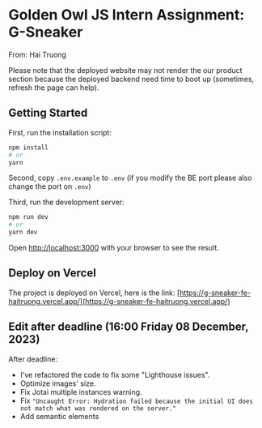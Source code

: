 # Golden Owl JS Intern Assignment: G-Sneaker
From: Hai Truong

Please note that the deployed website may not render the our product section because the deployed backend need time to boot up (sometimes, refresh the page can help).

## Getting Started

First, run the installation script:
```bash
npm install
# or
yarn
```

Second, copy `.env.example` to `.env` (if you modify the BE port please also change the port on `.env`)

Third, run the development server:

```bash
npm run dev
# or
yarn dev
```

Open [http://localhost:3000](http://localhost:3000) with your browser to see the result.

## Deploy on Vercel

The project is deployed on Vercel, here is the link: [https://g-sneaker-fe-haitruong.vercel.app/](https://g-sneaker-fe-haitruong.vercel.app/)

## Edit after deadline (16:00 Friday 08 December, 2023)

After deadline:
- I've refactored the code to fix some "Lighthouse issues".
- Optimize images' size.
- Fix Jotai multiple instances warning.
- Fix `"Uncaught Error: Hydration failed because the initial UI does not match what was rendered on the server."`
- Add semantic elements
